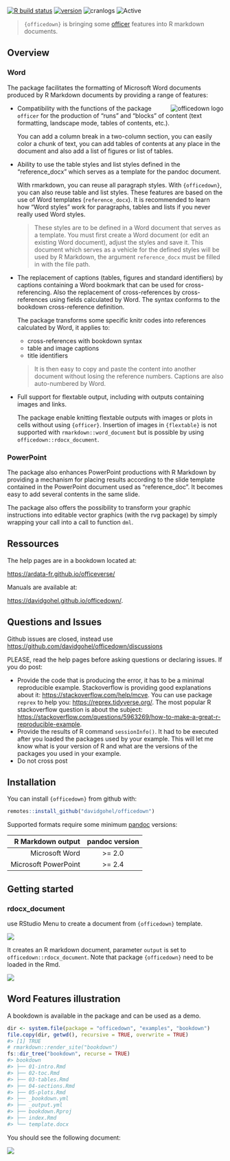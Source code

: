 
<!-- README.md is generated from README.Rmd. Please edit that file -->

[![R build
status](https://github.com/davidgohel/officedown/workflows/R-CMD-check/badge.svg)](https://github.com/davidgohel/officedown/actions)
[![version](https://www.r-pkg.org/badges/version/officedown)](https://CRAN.R-project.org/package=officedown)
![cranlogs](https://cranlogs.r-pkg.org/badges/officedown)
![Active](https://www.repostatus.org/badges/latest/active.svg)

> `{officedown}` is bringing some
> [officer](https://cran.r-project.org/package=officer) features into R
> markdown documents.

## Overview

### Word

The package facilitates the formatting of Microsoft Word documents
produced by R Markdown documents by providing a range of features:

<a href="https://github.com/davidgohel/officedown"><img src="man/figures/logo.png" alt="officedown logo" align="right" /></a>

- Compatibility with the functions of the package `officer` for the
  production of “runs” and “blocks” of content (text formatting,
  landscape mode, tables of contents, etc.).

  You can add a column break in a two-column section, you can easily
  color a chunk of text, you can add tables of contents at any place in
  the document and also add a list of figures or list of tables.

- Ability to use the table styles and list styles defined in the
  “reference_docx” which serves as a template for the pandoc document.

  With rmarkdown, you can reuse all paragraph styles. With
  `{officedown}`, you can also reuse table and list styles. These
  features are based on the use of Word templates (`reference_docx`). It
  is recommended to learn how “Word styles” work for paragraphs, tables
  and lists if you never really used Word styles.

  > These styles are to be defined in a Word document that serves as a
  > template. You must first create a Word document (or edit an existing
  > Word document), adjust the styles and save it. This document which
  > serves as a vehicle for the defined styles will be used by R
  > Markdown, the argument `reference_docx` must be filled in with the
  > file path.

- The replacement of captions (tables, figures and standard identifiers)
  by captions containing a Word bookmark that can be used for
  cross-referencing. Also the replacement of cross-references by
  cross-references using fields calculated by Word. The syntax conforms
  to the bookdown cross-reference definition.

  The package transforms some specific knitr codes into references
  calculated by Word, it applies to:

  - cross-references with bookdown syntax
  - table and image captions
  - title identifiers

  > It is then easy to copy and paste the content into another document
  > without losing the reference numbers. Captions are also
  > auto-numbered by Word.

- Full support for flextable output, including with outputs containing
  images and links.

  The package enable knitting flextable outputs with images or plots in
  cells without using `{officer}`. Insertion of images in `{flextable}`
  is not supported with `rmarkdown::word_document` but is possible by
  using `officedown::rdocx_document`.

### PowerPoint

The package also enhances PowerPoint productions with R Markdown by
providing a mechanism for placing results according to the slide
template contained in the PowerPoint document used as “reference_doc”.
It becomes easy to add several contents in the same slide.

The package also offers the possibility to transform your graphic
instructions into editable vector graphics (with the rvg package) by
simply wrapping your call into a call to function `dml`.

## Ressources

The help pages are in a bookdown located at:

<https://ardata-fr.github.io/officeverse/>

Manuals are available at:

<https://davidgohel.github.io/officedown/>.

## Questions and Issues

Github issues are closed, instead use
<https://github.com/davidgohel/officedown/discussions>

PLEASE, read the help pages before asking questions or declaring issues.
If you do post:

- Provide the code that is producing the error, it has to be a minimal
  reproducible example. Stackoverflow is providing good explanations
  about it: <https://stackoverflow.com/help/mcve>. You can use package
  `reprex` to help you: <https://reprex.tidyverse.org/>. The most
  popular R stackoverflow question is about the subject:
  <https://stackoverflow.com/questions/5963269/how-to-make-a-great-r-reproducible-example>.
- Provide the results of R command `sessionInfo()`. It had to be
  executed after you loaded the packages used by your example. This will
  let me know what is your version of R and what are the versions of the
  packages you used in your example.
- Do not cross post

## Installation

You can install `{officedown}` from github with:

``` r
remotes::install_github("davidgohel/officedown")
```

Supported formats require some minimum
[pandoc](https://pandoc.org/installing.html) versions:

|    R Markdown output | pandoc version |
|---------------------:|:--------------:|
|       Microsoft Word |    \>= 2.0     |
| Microsoft PowerPoint |    \>= 2.4     |

## Getting started

### rdocx_document

use RStudio Menu to create a document from `{officedown}` template.

![](man/figures/README-rstudio-new.png)

It creates an R markdown document, parameter `output` is set to
`officedown::rdocx_document`. Note that package `{officedown}` need to
be loaded in the Rmd.

![](man/figures/README-minimal-rmd.png)

## Word Features illustration

A bookdown is available in the package and can be used as a demo.

``` r
dir <- system.file(package = "officedown", "examples", "bookdown")
file.copy(dir, getwd(), recursive = TRUE, overwrite = TRUE)
#> [1] TRUE
# rmarkdown::render_site("bookdown")
fs::dir_tree("bookdown", recurse = TRUE)
#> bookdown
#> ├── 01-intro.Rmd
#> ├── 02-toc.Rmd
#> ├── 03-tables.Rmd
#> ├── 04-sections.Rmd
#> ├── 05-plots.Rmd
#> ├── _bookdown.yml
#> ├── _output.yml
#> ├── bookdown.Rproj
#> ├── index.Rmd
#> └── template.docx
```

You should see the following document:

![](man/figures/README-bookdown.png)
